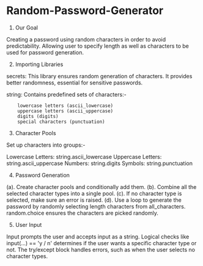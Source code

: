# Random-Password-Generator
1. Our Goal

Creating a password using random characters in order to avoid predictability.
Allowing user to specify length as well as characters to be used for password generation.

2. Importing Libraries

secrets: This library ensures random generation of characters.
         It provides better randomness, essential for sensitive passwords.

string: Contains predefined sets of characters:- 
        
        lowercase letters (ascii_lowercase)
        uppercase letters (ascii_uppercase)
        digits (digits)
        special characters (punctuation)

3. Character Pools

Set up characters into groups:-

Lowercase Letters: string.ascii_lowercase
Uppercase Letters: string.ascii_uppercase
Numbers: string.digits
Symbols: string.punctuation

4. Password Generation 

(a). Create character pools and conditionally add them.
(b). Combine all the selected character types into a single pool.
(c). If no character type is selected, make sure an error is raised.
(d). Use a loop to generate the password by randomly selecting length characters from all_characters. 
     random.choice ensures the characters are picked randomly.

5. User Input

Input prompts the user and accepts input as a string. 
Logical checks like input(...) == 'y / n' determines if the user wants a specific character type or not.
The try/except block handles errors, such as when the user selects no character types.


